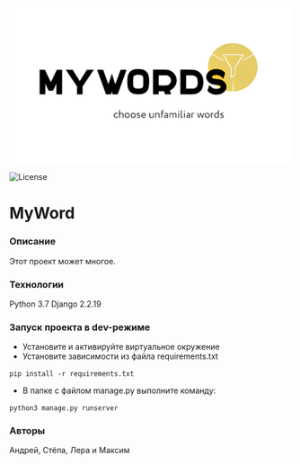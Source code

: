 <picture>
  <source media="(prefers-color-scheme: dark)" srcset="imadges\logo2.png">
  <img alt="NebulaGraph Data Intelligence Suite(ngdi)" src="imadges\logo2.png">
</picture>

![License](https://img.shields.io/github/license/Max-arys/REP_MAX_calculator?logoColor=red)
# MyWord
### Описание
Этот проект может многое.
### Технологии
Python 3.7
Django 2.2.19
### Запуск проекта в dev-режиме
- Установите и активируйте виртуальное окружение
- Установите зависимости из файла requirements.txt
```
pip install -r requirements.txt
```
- В папке с файлом manage.py выполните команду:
```
python3 manage.py runserver
```
### Авторы
Андрей, Стёпа, Лера и Максим